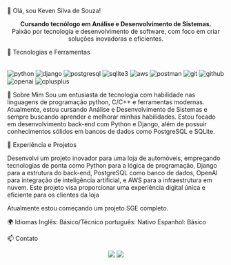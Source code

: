 👋 Olá, sou Keven Silva de Souza!
<p align="center"> <b>Cursando tecnólogo em Análise e Desenvolvimento de Sistemas.</b><br> Paixão por tecnologia e desenvolvimento de software, com foco em criar soluções inovadoras e eficientes. </p>

🚀 Tecnologias e Ferramentas
<div style="display: inline_block"><br/> <img align="center" alt="python" src="https://img.shields.io/badge/Python-3776AB?style=for-the-badge&logo=python&logoColor=white"> <img align="center" alt="django" src="https://img.shields.io/badge/Django-092E20?style=for-the-badge&logo=django&logoColor=white"> <img align="center" alt="postgresql" src="https://img.shields.io/badge/PostgreSQL-316192?style=for-the-badge&logo=postgresql&logoColor=white"> <img align="center" alt="sqlite3" src="https://img.shields.io/badge/SQLite-003B57?style=for-the-badge&logo=sqlite&logoColor=white"> <img align="center" alt="aws" src="https://img.shields.io/badge/AWS-232F3E?style=for-the-badge&logo=amazon-aws&logoColor=white"> <img align="center" alt="postman" src="https://img.shields.io/badge/Postman-FF6C37?style=for-the-badge&logo=postman&logoColor=white"> <img align="center" alt="git" src="https://img.shields.io/badge/Git-F05032?style=for-the-badge&logo=git&logoColor=white"> <img align="center" alt="github" src="https://img.shields.io/badge/GitHub-181717?style=for-the-badge&logo=github&logoColor=white"> <img align="center" alt="openai" src="https://img.shields.io/badge/OpenAI-412991?style=for-the-badge&logo=openai&logoColor=white"> <img align="center" alt="cplusplus" src="https://img.shields.io/badge/C%2B%2B-00599C?style=for-the-badge&logo=c%2B%2B&logoColor=white"> </div>  





🌟 Sobre Mim
Sou um entusiasta de tecnologia com habilidade nas linguagens de programação python, C/C++ e ferramentas modernas. Atualmente, estou cursando Análise e Desenvolvimento de Sistemas e sempre buscando aprender e melhorar minhas habilidades. Estou focado em desenvolvimento back-end com Python e Django, além de possuir conhecimentos sólidos em bancos de dados como PostgreSQL e SQLite.

💼 Experiência e Projetos

Desenvolvi um projeto inovador para uma loja de automóveis, empregando tecnologias de ponta como Python para a lógica de programação, Django para a estrutura do back-end, PostgreSQL como banco de dados, OpenAI para integração de inteligência artificial, e AWS para a infraestrutura em nuvem. Este projeto visa proporcionar uma experiência digital única e eficiente para os clientes da loja

Atualmente estou começando um projeto SGE completo.

🌍 Idiomas
Inglês: Básico/Técnico
português: Nativo
Espanhol: Básico


📫 Contato
<p align="center"> <a href="https://www.linkedin.com/in/keven-silva-3ab929198"><img src="https://img.shields.io/badge/LinkedIn-0077B5?style=for-the-badge&logo=linkedin&logoColor=white"></a> <a href="https://www.instagram.com/kevinho.98s/"><img src="https://img.shields.io/badge/Instagram-E4405F?style=for-the-badge&logo=instagram&logoColor=white"></a> </p>




